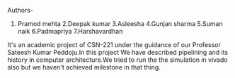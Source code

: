 Authors-
1. Pramod mehta
2.Deepak kumar
3.Asleesha
4.Gunjan sharma
5.Suman naik
6.Padmapriya
7.Harshavardhan

It's an academic project of CSN-221 under the guidance of our Professor Sateesh Kumar Peddoju.In this project We have described
pipelining and its history in computer architecture.We tried to run the the simulation in vivado also but we haven't achieved milestone in that thing.
